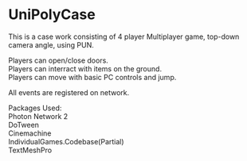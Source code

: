 # UniPolyCase

This is a case work consisting of 4 player Multiplayer game, top-down camera angle, using PUN.

Players can open/close doors.  
Players can interract with items on the ground.  
Players can move with basic PC controls and jump.   

All events are registered on network.  

Packages Used:  
Photon Network 2  
DoTween  
Cinemachine  
IndividualGames.Codebase(Partial)  
TextMeshPro  
